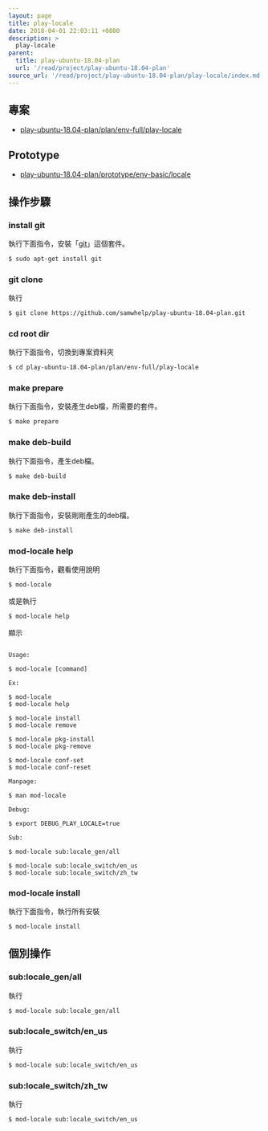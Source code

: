 ```yaml
---
layout: page
title: play-locale
date: 2018-04-01 22:03:11 +0800
description: >
  play-locale
parent:
  title: play-ubuntu-18.04-plan
  url: '/read/project/play-ubuntu-18.04-plan'
source_url: '/read/project/play-ubuntu-18.04-plan/play-locale/index.md'
---
```



## 專案

* [play-ubuntu-18.04-plan/plan/env-full/play-locale](https://github.com/samwhelp/play-ubuntu-18.04-plan/tree/master/plan/env-full/play-locale)


## Prototype

* [play-ubuntu-18.04-plan/prototype/env-basic/locale](https://github.com/samwhelp/play-ubuntu-18.04-plan/tree/master/prototype/env-basic/locale)


## 操作步驟


### install git

執行下面指令，安裝「[git](https://packages.ubuntu.com/bionic/git)」這個套件。

``` sh
$ sudo apt-get install git
```


### git clone

執行

``` sh
$ git clone https://github.com/samwhelp/play-ubuntu-18.04-plan.git
```


### cd root dir

執行下面指令，切換到專案資料夾

``` sh
$ cd play-ubuntu-18.04-plan/plan/env-full/play-locale
```


### make prepare

執行下面指令，安裝產生deb檔，所需要的套件。

``` sh
$ make prepare
```


### make deb-build

執行下面指令，產生deb檔。

``` sh
$ make deb-build
```


### make deb-install

執行下面指令，安裝剛剛產生的deb檔。

``` sh
$ make deb-install
```


### mod-locale help

執行下面指令，觀看使用說明

``` sh
$ mod-locale
```

或是執行

``` sh
$ mod-locale help
```

顯示

```

Usage:

$ mod-locale [command]

Ex:

$ mod-locale
$ mod-locale help

$ mod-locale install
$ mod-locale remove

$ mod-locale pkg-install
$ mod-locale pkg-remove

$ mod-locale conf-set
$ mod-locale conf-reset

Manpage:

$ man mod-locale

Debug:

$ export DEBUG_PLAY_LOCALE=true

Sub:

$ mod-locale sub:locale_gen/all

$ mod-locale sub:locale_switch/en_us
$ mod-locale sub:locale_switch/zh_tw
```


### mod-locale install

執行下面指令，執行所有安裝

``` sh
$ mod-locale install
```


## 個別操作


### sub:locale_gen/all

執行

``` sh
$ mod-locale sub:locale_gen/all
```


### sub:locale_switch/en_us

執行

``` sh
$ mod-locale sub:locale_switch/en_us
```

### sub:locale_switch/zh_tw

執行

``` sh
$ mod-locale sub:locale_switch/en_us
```
